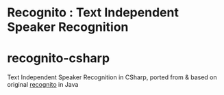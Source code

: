 **Recognito : Text Independent Speaker Recognition**
============================================================

# recognito-csharp
Text Independent Speaker Recognition in CSharp, ported from & based on original [recognito](https://github.com/amaurycrickx/recognito) in Java

